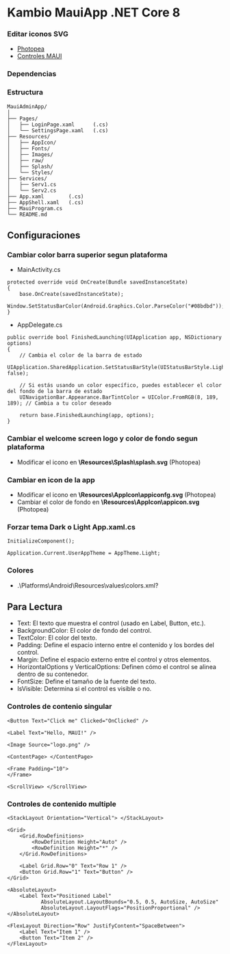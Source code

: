 ﻿# Kambio MauiApp .NET Core 8

### Editar iconos SVG
* [Photopea](https://www.photopea.com/)
* [Controles MAUI](https://learn.microsoft.com/en-us/dotnet/maui/user-interface/controls/?view=net-maui-8.0)

### Dependencias

### Estructura
```
MauiAdminApp/
│
├── Pages/
│   ├── LoginPage.xaml      (.cs)
│   └── SettingsPage.xaml   (.cs)
├── Resources/
│   ├── AppIcon/
│   ├── Fonts/
│   ├── Images/
│   ├── raw/
│   ├── Splash/
│   └── Styles/
├── Services/
│   ├── Serv1.cs
│   └── Serv2.cs
├── App.xaml        (.cs)
├── AppShell.xaml   (.cs)
├── MauiProgram.cs
└── README.md
```

## Configuraciones
### Cambiar color barra superior segun plataforma
* MainActivity.cs
```
protected override void OnCreate(Bundle savedInstanceState)
{
    base.OnCreate(savedInstanceState);
    Window.SetStatusBarColor(Android.Graphics.Color.ParseColor("#08bdbd"));
}
```
* AppDelegate.cs
```
public override bool FinishedLaunching(UIApplication app, NSDictionary options)
{
    // Cambia el color de la barra de estado
    UIApplication.SharedApplication.SetStatusBarStyle(UIStatusBarStyle.LightContent, false);

    // Si estás usando un color específico, puedes establecer el color del fondo de la barra de estado
    UINavigationBar.Appearance.BarTintColor = UIColor.FromRGB(8, 189, 189); // Cambia a tu color deseado

    return base.FinishedLaunching(app, options);
}
```

### Cambiar el welcome screen logo y color de fondo segun plataforma
* Modificar el icono en **\Resources\Splash\splash.svg** (Photopea)

### Cambiar en icon de la app  
* Modificar el icono en **\Resources\AppIcon\appiconfg.svg** (Photopea) <br>
* Cambiar el color de fondo en **\Resources\AppIcon\appicon.svg** (Photopea)

### Forzar tema Dark o Light **App.xaml.cs**
```
InitializeComponent();

Application.Current.UserAppTheme = AppTheme.Light;
```

### Colores
* .\Platforms\Android\Resources\values\colors.xml?

## Para Lectura
* Text: El texto que muestra el control (usado en Label, Button, etc.).
* BackgroundColor: El color de fondo del control.
* TextColor: El color del texto.
* Padding: Define el espacio interno entre el contenido y los bordes del control.
* Margin: Define el espacio externo entre el control y otros elementos.
* HorizontalOptions y VerticalOptions: Definen cómo el control se alinea dentro de su contenedor.
* FontSize: Define el tamaño de la fuente del texto.
* IsVisible: Determina si el control es visible o no.

### Controles de contenio singular
```
<Button Text="Click me" Clicked="OnClicked" />

<Label Text="Hello, MAUI!" />

<Image Source="logo.png" />

<ContentPage> </ContentPage>

<Frame Padding="10"> 
</Frame>

<ScrollView> </ScrollView>
```

### Controles de contenido multiple
```
<StackLayout Orientation="Vertical"> </StackLayout>

<Grid>
    <Grid.RowDefinitions>
        <RowDefinition Height="Auto" />
        <RowDefinition Height="*" />
    </Grid.RowDefinitions>

    <Label Grid.Row="0" Text="Row 1" />
    <Button Grid.Row="1" Text="Button" />
</Grid>

<AbsoluteLayout>
    <Label Text="Positioned Label"
           AbsoluteLayout.LayoutBounds="0.5, 0.5, AutoSize, AutoSize"
           AbsoluteLayout.LayoutFlags="PositionProportional" />
</AbsoluteLayout>

<FlexLayout Direction="Row" JustifyContent="SpaceBetween">
    <Label Text="Item 1" />
    <Button Text="Item 2" />
</FlexLayout>
```

